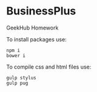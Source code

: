 # BusinessPlus
GeekHub Homework

To install packages use:
```
npm i 
bower i
```
To compile css and html files use: 
```
gulp stylus
gulp pug
```